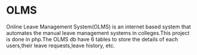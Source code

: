 # OLMS
Online Leave Management System(OLMS) is an internet based system that automates the manual leave management systems in colleges.This project is done in php.The OLMS db have 6 tables to store the details of each users,their leave requests,leave history, etc.
